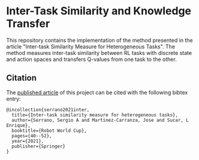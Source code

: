 # Inter-Task Similarity and Knowledge Transfer

This repository contains the implementation of the method presented in the article "Inter-task Similarity Measure for Heterogeneous Tasks". The method measures inter-task similarity between RL tasks with discrete state and action spaces and transfers Q-values from one task to the other.

## Citation

The [published article](https://link.springer.com/chapter/10.1007/978-3-030-98682-7_4) of this project can be cited with the following bibtex entry:

```
@incollection{serrano2021inter,
  title={Inter-task similarity measure for heterogeneous tasks},
  author={Serrano, Sergio A and Martinez-Carranza, Jose and Sucar, L Enrique},
  booktitle={Robot World Cup},
  pages={40--52},
  year={2021},
  publisher={Springer}
}
```
